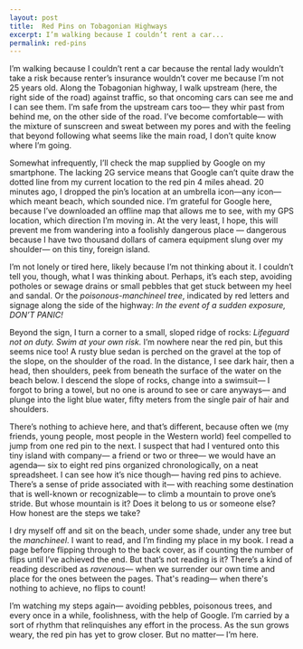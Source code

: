 ```yaml
---
layout: post
title:  Red Pins on Tobagonian Highways
excerpt: I’m walking because I couldn’t rent a car...
permalink: red-pins
---
```

I’m walking because I couldn’t rent a car because the rental lady wouldn’t take a risk because renter’s insurance wouldn’t cover me because I’m not 25 years old. Along the Tobagonian highway, I walk upstream (here, the right side of the road) against traffic, so that oncoming cars can see me and I can see them. I’m safe from the upstream cars too— they whir past from behind me, on the other side of the road. I’ve become comfortable— with the mixture of sunscreen and sweat between my pores and with the feeling that beyond following what seems like the main road, I don’t quite know where I’m going. 

Somewhat infrequently, I’ll check the map supplied by Google on my smartphone. The lacking 2G service means that Google can’t quite draw the dotted line from my current location to the red pin 4 miles ahead. 20 minutes ago, I dropped the pin’s location at an umbrella icon—any icon— which meant beach, which sounded nice. I’m grateful for Google here, because I’ve downloaded an offline map that allows me to see, with my GPS location, which direction I’m moving in. At the very least, I hope, this will prevent me from wandering into a foolishly dangerous place — dangerous because I have two thousand dollars of camera equipment slung over my shoulder— on this tiny, foreign island. 

I’m not lonely or tired here, likely because I’m not thinking about it. I couldn’t tell you, though, what I was thinking about. Perhaps, it’s each step, avoiding potholes or sewage drains or small pebbles that get stuck between my heel and sandal. Or the *poisonous-manchineel tree*, indicated by red letters and signage along the side of the highway: *In the event of a sudden exposure, DON’T PANIC!*

Beyond the sign, I turn a corner to a small, sloped ridge of rocks: *Lifeguard not on duty. Swim at your own risk.* I’m nowhere near the red pin, but this seems nice too! A rusty blue sedan is perched on the gravel at the top of the slope, on the shoulder of the road. In the distance, I see dark hair, then a head, then shoulders, peek from beneath the surface of the water on the beach below. I descend the slope of rocks, change into a swimsuit— I forgot to bring a towel, but no one is around to see or care anyways— and plunge into the light blue water, fifty meters from the single pair of hair and shoulders. 

There’s nothing to achieve here, and that’s different, because often we (my friends, young people, most people in the Western world) feel compelled to jump from one red pin to the next. I suspect that had I ventured onto this tiny island with company— a friend or two or three— we would have an agenda— six to eight red pins organized chronologically, on a neat spreadsheet. I can see how it’s nice though— having red pins to achieve. There’s a sense of pride associated with it— with reaching some destination that is well-known or recognizable— to climb a mountain to prove one’s stride. But whose mountain is it? Does it belong to us or someone else? How honest are the steps we take?

I dry myself off and sit on the beach, under some shade, under any tree but the *manchineel*. I want to read, and I’m finding my place in my book. I read a page before flipping through to the back cover, as if counting the number of flips until I’ve achieved the end. But that’s not reading is it? There’s a kind of reading described as *ravenous*— when we surrender our own time and place for the ones between the pages. That's reading— when there's nothing to achieve, no flips to count! 

I’m watching my steps again— avoiding pebbles, poisonous trees, and every once in a while, foolishness, with the help of Google. I’m carried by a sort of rhythm that relinquishes any effort in the process. As the sun grows weary, the red pin has yet to grow closer. But no matter— I’m here.